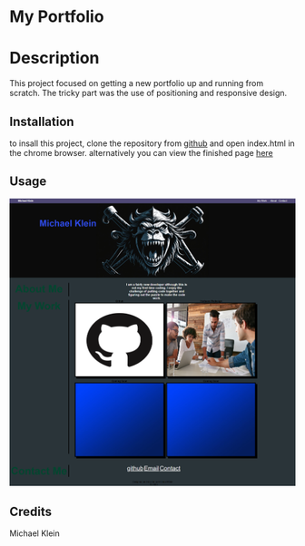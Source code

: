 # My Portfolio 

# Description
This project focused on getting a new portfolio up and running from scratch. The tricky part was the use of positioning and responsive design. 

## Installation
to insall this project, clone the repository from [github](https://github.com/b0n3yard/Michael_Klein_Portfolio) and open index.html in the chrome browser. alternatively you can view the finished page [here](https://b0n3yard.github.io/Michael_Klein_Portfolio/)


## Usage
![Alt text]( ./assets/Michael-Klein-Portfolio.png "example")


## Credits
Michael Klein